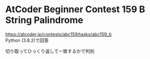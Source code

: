 # AtCoder Beginner Contest 159 B String Palindrome  
https://atcoder.jp/contests/abc159/tasks/abc159_b  
Python (3.8.2)で回答  

切り取ってひっくり返して一致するかで判別
